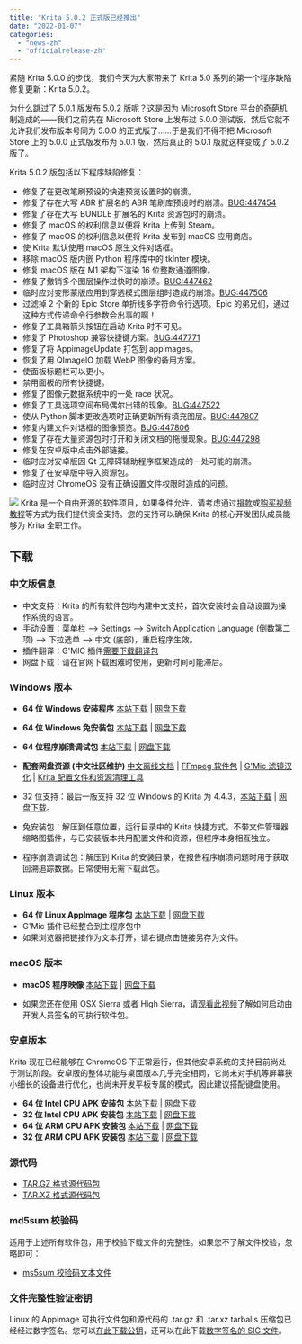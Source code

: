 ```yaml
---
title: "Krita 5.0.2 正式版已经推出"
date: "2022-01-07"
categories: 
  - "news-zh"
  - "officialrelease-zh"
---
```


紧随 Krita 5.0.0 的步伐，我们今天为大家带来了 Krita 5.0 系列的第一个程序缺陷修复更新：Krita 5.0.2。

为什么跳过了 5.0.1 版发布 5.0.2 版呢？这是因为 Microsoft Store 平台的奇葩机制造成的——我们之前先在 Microsoft Store 上发布过 5.0.0 测试版，然后它就不允许我们发布版本号同为 5.0.0 的正式版了……于是我们不得不把 Microsoft Store 上的 5.0.0 正式版发布为 5.0.1 版，然后真正的 5.0.1 版就这样变成了 5.0.2 版了。

Krita 5.0.2 版包括以下程序缺陷修复：

- 修复了在更改笔刷预设的快速预览设置时的崩溃。
- 修复了存在大写 ABR 扩展名的 ABR 笔刷库预设时的崩溃。[BUG:447454](https://bugs.kde.org/show_bug.cgi?id=447454)
- 修复了存在大写 BUNDLE 扩展名的 Krita 资源包时的崩溃。
- 修复了 macOS 的权利信息以便将 Krita 上传到 Steam。
- 修复了 macOS 的权利信息以便将 Krita 发布到 macOS 应用商店。
- 使 Krita 默认使用 macOS 原生文件对话框。
- 移除 macOS 版内嵌 Python 程序库中的 tkInter 模块。
- 修复 macOS 版在 M1 架构下渲染 16 位整数通道图像。
- 修复了撤销多个图层操作过快时的崩溃。[BUG:447462](https://bugs.kde.org/show_bug.cgi?id=447462)
- 临时应对变形蒙版应用到穿透模式图层组时造成的崩溃。[BUG:447506](https://bugs.kde.org/show_bug.cgi?id=447506)
- 过滤掉 2 个新的 Epic Store 单折线多字符命令行选项。Epic 的弟兄们，通过这种方式传递命令行参数会出事的啊！
- 修复了工具箱箭头按钮在启动 Krita 时不可见。
- 修复了 Photoshop 兼容快捷键方案。[BUG:447771](https://bugs.kde.org/show_bug.cgi?id=447771)
- 修复了将 AppimageUpdate 打包到 appimages。
- 恢复了用 QImageIO 加载 WebP 图像的备用方案。
- 使面板标题栏可以更小。
- 禁用面板的所有快捷键。
- 修复了图像元数据系统中的一处 race 状况。
- 修复了工具选项空间布局偶尔出错的现象。[BUG:447522](https://bugs.kde.org/show_bug.cgi?id=447522)
- 使从 Python 脚本更改选项时正确更新所有填充图层。[BUG:447807](https://bugs.kde.org/show_bug.cgi?id=447807)
- 修复内建文件对话框的图像预览。[BUG:447806](https://bugs.kde.org/show_bug.cgi?id=447806)
- 修复了存在大量资源包时打开和关闭文档的拖慢现象。[BUG:447298](https://bugs.kde.org/show_bug.cgi?id=447298)
- 修复在安卓版中点击外部链接。
- 临时应对安卓版因 Qt 无障碍辅助程序框架造成的一处可能的崩溃。
- 修复了在安卓版中导入资源包。
- 临时应对 ChromeOS 没有正确设置文件权限时造成的问题。

![](/images/posts/2022/2021-11-16_kiki-piggy-bank_krita5.png) Krita 是一个自由开源的软件项目，如果条件允许，请考虑通过[捐款](https://fund.krita.org)或[购买视频教程](https://krita.org/en/shop/)等方式为我们提供资金支持。您的支持可以确保 Krita 的核心开发团队成员能够为 Krita 全职工作。

## 下载

### 中文版信息

- 中文支持：Krita 的所有软件包均内建中文支持，首次安装时会自动设置为操作系统的语言。
- 手动设置：菜单栏 --> Settings --> Switch Application Language (倒数第二项) --> 下拉选单 --> 中文 (底部)，重启程序生效。
- 插件翻译：G'MIC 插件[需要下载翻译包](https://share.weiyun.com/SBopNjOn)
- 网盘下载：请在官网下载困难时使用，更新时间可能滞后。

### Windows 版本

- **64 位 Windows 安装程序** [本站下载](https://download.kde.org/stable/krita/5.0.2/krita-x64-5.0.2-setup.exe) | [网盘下载](https://share.weiyun.com/aVyf2PXQ)
- **64 位 Windows 免安装包** [本站下载](https://download.kde.org/stable/krita/5.0.2/krita-x64-5.0.2.zip) | [网盘下载](https://share.weiyun.com/aVyf2PXQ)
- **64 位程序崩溃调试包** [本站下载](https://download.kde.org/stable/krita/5.0.2/krita-x64-5.0.2-dbg.zip) | [网盘下载](https://share.weiyun.com/aVyf2PXQ)

- **配套网盘资源 (中文社区维护)** [中文离线文档](https://share.weiyun.com/Dea2uj0M) | [FFmpeg 软件包](https://share.weiyun.com/6tH13bVC) | [G'Mic 滤镜汉化](https://share.weiyun.com/SBopNjOn) | [Krita 配置文件和资源清理工具](https://share.weiyun.com/SCCloC47)

- 32 位支持：最后一版支持 32 位 Windows 的 Krita 为 4.4.3，[本站下载](https://download.kde.org/stable/krita/4.4.3/krita-x86-4.4.3-setup.exe) | [网盘下载](https://share.weiyun.com/wdMnx1WB)。
- 免安装包：解压到任意位置，运行目录中的 Krita 快捷方式。不带文件管理器缩略图插件，与已安装版本共用配置文件和资源，但程序本身相互独立。
- 程序崩溃调试包：解压到 Krita 的安装目录，在报告程序崩溃问题时用于获取回溯追踪数据。日常使用无需下载此包。

### Linux 版本

- **64 位 Linux AppImage 程序包** [本站下载](https://download.kde.org/stable/krita/5.0.2/krita-5.0.2-x86_64.appimage) | [网盘下载](https://share.weiyun.com/j7Vrjx2m)
- G'Mic 插件已经整合到主程序包中
- 如果浏览器把链接作为文本打开，请右键点击链接另存为文件。

### macOS 版本

- **macOS 程序映像** [本站下载](https://download.kde.org/stable/krita/5.0.2/krita-5.0.2.dmg) | [网盘下载](https://share.weiyun.com/jc82ykle)

- 如果您还在使用 OSX Sierra 或者 High Sierra，请[观看此视频](https://www.youtube.com/watch?v=3py0kgq95Hk)了解如何启动由开发人员签名的可执行软件包。

### 安卓版本

Krita 现在已经能够在 ChromeOS 下正常运行，但其他安卓系统的支持目前尚处于测试阶段。安卓版的整体功能与桌面版本几乎完全相同，它尚未对手机等屏幕狭小细长的设备进行优化，也尚未开发平板专属的模式，因此建议搭配键盘使用。

- **64 位 Intel CPU APK 安装包** [本站下载](https://download.kde.org/stable/krita/5.0.2/krita-x86_64-5.0.2-release-signed.apk) | [网盘下载](https://share.weiyun.com/KXRP4Ec0)
- **32 位 Intel CPU APK 安装包** [本站下载](https://download.kde.org/stable/krita/5.0.2/krita-x86-5.0.2-release-signed.apk) | [网盘下载](https://share.weiyun.com/KXRP4Ec0)
- **64 位 ARM CPU APK 安装包** [本站下载](https://download.kde.org/stable/krita/5.0.2/krita-arm64-v8a-5.0.2-release-signed.apk) | [网盘下载](https://share.weiyun.com/AxnO4CZZ)
- **32 位 ARM CPU APK 安装包** [本站下载](https://download.kde.org/stable/krita/5.0.2/krita-armeabi-v7a-5.0.2-release-signed.apk) | [网盘下载](https://share.weiyun.com/AxnO4CZZ)

### 源代码

- [TAR.GZ 格式源代码包](https://download.kde.org/stable/krita/5.0.2/krita-5.0.2.tar.gz)
- [TAR.XZ 格式源代码包](https://download.kde.org/stable/krita/5.0.2/krita-5.0.2.tar.xz)

### md5sum 校验码

适用于上述所有软件包，用于校验下载文件的完整性。如果您不了解文件校验，忽略即可：

- [ms5sum 校验码文本文件](https://download.kde.org/stable/krita/5.0.2/md5sum.txt)

### 文件完整性验证密钥

Linux 的 Appimage 可执行文件包和源代码的 .tar.gz 和 .tar.xz tarballs 压缩包已经经过数字签名。您可以[在此下载公钥](https://files.kde.org/krita/4DA79EDA231C852B)，还可以在此下载[数字签名的 SIG 文件](https://download.kde.org/stable/krita/5.0.2/)。
